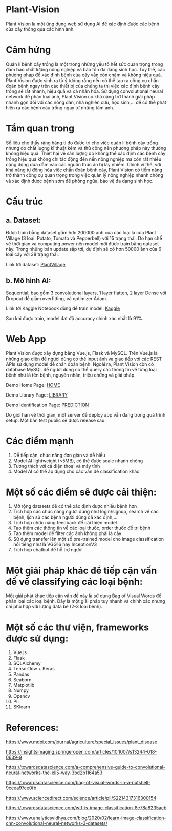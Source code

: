 # Plant-Vision
Plant Vision là một ứng dụng web sử dụng AI để xác định được các bệnh của cây thông qua các hình ảnh.


# Cảm hứng

Quản lí bệnh cây trồng là một trong những yếu tố hết sức quan trọng trong đảm bảo chất lượng nông nghiệp và bảo tồn đa dạng sinh học. Tuy thế, các phương pháp để xác định bệnh của cây vẫn còn chậm và không hiệu quả. Plant Vision được sinh ra từ ý tưởng rằng nếu có thể tạo ra công cụ chẩn đoán bệnh ngay trên các thiết bị của chúng ta thì việc xác định bệnh cây trồng sẽ rất nhanh, hiệu quả và cá nhân hóa. Sử dụng convolutional neural network để phân loại ảnh, Plant Vision có khả năng trở thành giải pháp nhanh gọn đối với các nông dân, nhà nghiên cứu, học sinh,... để có thể phát hiện ra các bệnh câu trồng ngay từ những tấm ảnh.

# Tầm quan trong

Số liệu cho thấy răng hàng tỉ đo được tri cho việc quản lí bệnh cây trồng nhưng do chất lượng kĩ thuật kém và thủ công nên phương pháp này thường không hiệu quả. Thiệt hại về sản lượng do không thể xác định các bệnh cây trồng hiệu quả không chỉ tác động đến nền nông nghiệp mà còn rất nhiều cộng động dựa dẫm vào các nguồn thức ăn bị lây nhiễm. Chính vì thế, với khả năng tự động hóa việc chẩn đoán bệnh cây, Plant Vision có tiềm năng trở thành công cụ quan trọng trong việc quản lý nông nghiệp nhanh chóng và xác định được bệnh sớm để phòng ngừa, bảo vệ đa dạng sinh học. 

# Cấu trúc

  
  ## a. Dataset: 
  
  Được train bằng dataset gồm hơn 200000 ảnh của các loại lá của Plant Village (3 loại: Potato, Tomato và Pepperbell) với 15 trạng thái. Do hạn chế về thời gian và computing power nên model mới được train bằng dataset này. Trong những bản update sắp tới, dự định sẽ có hơn 50000 ảnh của 6 loại cây với 38 trạng thái.
  
  Link tới dataset: [PlantVillage](https://www.kaggle.com/emmarex/plantdisease)
  
  
  ## b. Mô hình AI: 
  Sequential, bao gồm 3 convolutional layers, 1 layer flatten, 2 layer Dense với Dropout để giảm overfitting, và optimizer Adam.
  
  Link tới Kaggle Notebook dùng để train model: [Kaggle](https://www.kaggle.com/bachchan1232313/plant-vision)
  
  Sau khi được train, model đat độ accuracy chính xác nhất là 91%.
  

# Web App

Plant Vision được xây dựng bằng Vue.js, Flask và MySQL. Trên Vue.js là những giao diện để người dùng có thể input ảnh và giao tiếp với các REST APIs sử dụng model để chẩn đoán bệnh. Ngoài ra, Plant Vision còn có database MySQL để người dùng có thể query các thông tin về từng loại bệnh như là tên bệnh, nguyên nhân, triệu chứng và giải pháp.

Demo Home Page: [HOME](https://drive.google.com/file/d/1gD7T8lx0DXE4P_XaecNYOLHChFJWDgFZ/view?usp=sharing)

Demo Library Page: [LIBRARY](https://drive.google.com/file/d/1Zhg0gBhBIvApnxLCpnEW7cPB9NAw0e8D/view?usp=sharing)

Demo Identification Page: [PREDICTION](https://drive.google.com/file/d/1VQQjGVBDkr8rRRnefvFfCzMhdIbbNsMh/view?usp=sharing)

Do giới hạn về thời gian, một server để deploy app vẫn đang trong quá trình setup. Một bản test public sẽ được release sau.


# Các điểm mạnh

01. Dễ tiếp cận, chức năng đơn giản và dễ hiểu
02. Model AI lightweight (<5MB), có thể được scale nhanh chóng
03. Tương thích với cả điện thoại và máy tính
04. Model AI có thể áp dụng cho các vấn đề classification khác

# Một số các điểm sẽ được cải thiện:

01. Mở rộng datasets để có thể xác định được nhiều bệnh hơn
02. Tích hợp các chức năng người dùng như login/signup, search về các bệnh, lịch sử các bệnh người dùng đã xác định,...
03. Tích hợp chức năng feedback để cải thiện model
04. Tạo thêm các thông tin về các loại thuốc, order thuốc để trị bệnh
05. Tạo thêm model để filter các ảnh không phải là cây
06. Sử dụng transfer lên một số pre-trained model cho image classification nổi tiếng như là VGG16 hay InceptionV3
07. Tích hợp chatbot để hỗ trợ người 

# Một giải pháp khác để tiếp cận vấn đề về classifying các loại bệnh:

Một giải phát khác tiếp cận vấn đề này là sử dụng Bag of Visual Words để phân loại các loại bệnh. Đây là một giải pháp tuy nhanh và chính xác nhưng chỉ phù hợp với lượng data bé (2-3 loại bệnh). 

# Một số các thư viện, frameworks được sử dụng:
 
 01. Vue.js
 02. Flask
 03. SQLAlchemy
 04. Tensorflow + Keras
 05. Pandas
 06. Seaborn
 07. Matplotlib
 08. Numpy
 09. Opencv
 10. PIL
 11. SKlearn
 

# References:

https://www.mdpi.com/journal/agriculture/special_issues/plant_disease

https://insightsimaging.springeropen.com/articles/10.1007/s13244-018-0639-9

https://towardsdatascience.com/a-comprehensive-guide-to-convolutional-neural-networks-the-eli5-way-3bd2b1164a53

https://towardsdatascience.com/bag-of-visual-words-in-a-nutshell-9ceea97ce0fb

https://www.sciencedirect.com/science/article/pii/S2214317316300154

https://towardsdatascience.com/wtf-is-image-classification-8e78a8235acb

https://www.analyticsvidhya.com/blog/2020/02/learn-image-classification-cnn-convolutional-neural-networks-3-datasets/


 











